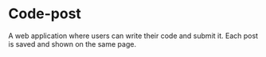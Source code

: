 # Code-post
A web application where users can write their code and submit it. Each post is saved and shown on the same page.

